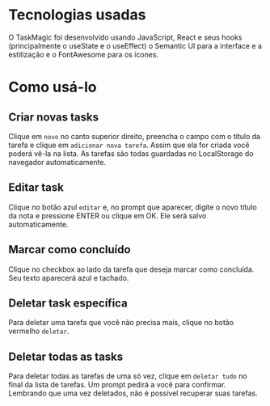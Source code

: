 # Tecnologias usadas

O TaskMagic foi desenvolvido usando JavaScript, React e seus hooks (principalmente o useState e o useEffect) o Semantic UI para a interface e a estilização e o FontAwesome para os ícones.

# Como usá-lo
## Criar novas tasks

Clique em `novo` no canto superior direito, preencha o campo com o título da tarefa e clique em `adicionar nova tarefa`. Assim que ela for criada você poderá vê-la na lista. As tarefas são todas guardadas no LocalStorage do navegador automaticamente.

## Editar task

Clique no botão azul `editar` e, no prompt que aparecer, digite o novo título da nota e pressione ENTER ou clique em OK. Ele será salvo automaticamente.

## Marcar como concluído

Clique no checkbox ao lado da tarefa que deseja marcar como concluída. Seu texto aparecerá azul e tachado.

## Deletar task específica

Para deletar uma tarefa que você não precisa mais, clique no botão vermelho `deletar`.

## Deletar todas as tasks

Para deletar todas as tarefas de uma só vez, clique em `deletar tudo` no final da lista de tarefas. Um prompt pedirá a você para confirmar. Lembrando que uma vez deletados, não é possível recuperar suas tarefas.